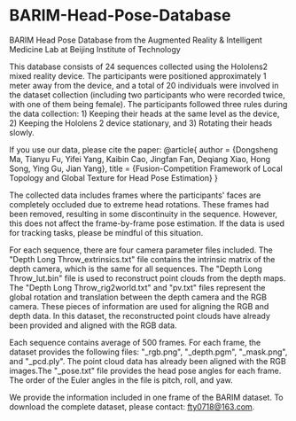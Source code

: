 # BARIM-Head-Pose-Database
BARIM Head Pose Database from the Augmented Reality & Intelligent Medicine Lab at Beijing Institute of Technology

This database consists of 24 sequences collected using the Hololens2 mixed reality device. The participants were positioned approximately 1 meter away from the device, and a total of 20 individuals were involved in the dataset collection (including two participants who were recorded twice, with one of them being female). The participants followed three rules during the data collection: 1) Keeping their heads at the same level as the device, 2) Keeping the Hololens 2 device stationary, and 3) Rotating their heads slowly.

If you use our data, please cite the paper:
@article{
author = {Dongsheng Ma, Tianyu Fu, Yifei Yang, Kaibin Cao, Jingfan Fan, Deqiang Xiao, Hong Song, Ying Gu, Jian Yang},
title = {Fusion-Competition Framework of Local Topology and Global Texture for Head Pose Estimation}
}

The collected data includes frames where the participants' faces are completely occluded due to extreme head rotations. These frames had been removed, resulting in some discontinuity in the sequence. However, this does not affect the frame-by-frame pose estimation. If the data is used for tracking tasks, please be mindful of this situation.

For each sequence, there are four camera parameter files included. The "Depth Long Throw_extrinsics.txt" file contains the intrinsic matrix of the depth camera, which is the same for all sequences. The "Depth Long Throw_lut.bin" file is used to reconstruct point clouds from the depth maps. The "Depth Long Throw_rig2world.txt" and "pv.txt" files represent the global rotation and translation between the depth camera and the RGB camera. These pieces of information are used for aligning the RGB and depth data. In this dataset, the reconstructed point clouds have already been provided and aligned with the RGB data.

Each sequence contains average of 500 frames. For each frame, the dataset provides the following files: "_rgb.png", "_depth.pgm", "_mask.png", and "_pcd.ply". The point cloud data has already been aligned with the RGB images.The "_pose.txt" file provides the head pose angles for each frame. The order of the Euler angles in the file is pitch, roll, and yaw.

We provide the information included in one frame of the BARIM dataset. To download the complete dataset, please contact: fty0718@163.com.


